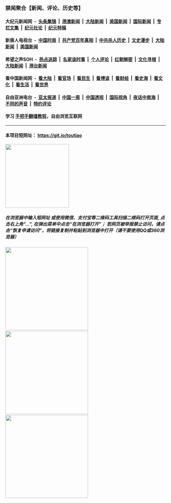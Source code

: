 ### 禁闻聚合【新闻、评论、历史等】

#### 大纪元新闻网 &nbsp;-&nbsp; [头条集锦](indexes/E头条集锦.md?t=02131644) &nbsp;|&nbsp; [港澳新闻](indexes/E港澳新闻.md?t=02131644)  &nbsp;|&nbsp; [大陆新闻](indexes/E大陆新闻.md?t=02131644) &nbsp;|&nbsp; [美国新闻](indexes/E美国新闻.md?t=02131644) &nbsp;|&nbsp; [国际新闻](indexes/E国际新闻.md?t=02131644) &nbsp;|&nbsp; [专栏文集](indexes/E专栏文集.md?t=02131644) &nbsp;|&nbsp; [纪元社论](indexes/E纪元社论.md?t=02131644) &nbsp;|&nbsp; [纪元特稿](indexes/E纪元特稿.md?t=02131644) 

#### 新唐人电视台 &nbsp;-&nbsp; [中国时局](indexes/N中国时局.md?t=02131644) &nbsp;|&nbsp; [共产党百年真相](indexes/N共产党百年真相.md?t=02131644) &nbsp;|&nbsp; [中共杀人历史](indexes/N中共杀人历史.md?t=02131644) &nbsp;|&nbsp; [文史漫步](indexes/N文史漫步.md?t=02131644) &nbsp;|&nbsp; [大陆新闻](indexes/N大陆新闻.md?t=02131644) &nbsp;|&nbsp; [美国新闻](indexes/N美国新闻.md?t=02131644)

#### 希望之声SOH &nbsp;-&nbsp; [热点追踪](indexes/H热点追踪.md?t=02131644) &nbsp;|&nbsp; [名家谈时事](indexes/H名家谈时事.md?t=02131644) &nbsp;|&nbsp; [个人评论](indexes/H个人评论.md?t=02131644)  &nbsp;|&nbsp; [红朝解密](indexes/H红朝解密.md?t=02131644) &nbsp;|&nbsp; [文化寻根](indexes/H文化寻根.md?t=02131644) &nbsp;|&nbsp; [大陆新闻](indexes/H大陆新闻.md?t=02131644) &nbsp;|&nbsp; [港台新闻](indexes/H港台新闻.md?t=02131644)

#### 看中国新闻网 &nbsp;-&nbsp; [看大陆](indexes/S看大陆.md?t=02131644) &nbsp;|&nbsp; [看官场](indexes/S看官场.md?t=02131644) &nbsp;|&nbsp; [看民生](indexes/S看民生.md?t=02131644)  &nbsp;|&nbsp; [看博谈](indexes/S看博谈.md?t=02131644) &nbsp;|&nbsp; [看财经](indexes/S看财经.md?t=02131644) &nbsp;|&nbsp; [看史海](indexes/S看史海.md?t=02131644) &nbsp;|&nbsp; [看文化](indexes/S看文化.md?t=02131644) &nbsp;|&nbsp; [看生活](indexes/S看生活.md?t=02131644) &nbsp;|&nbsp; [看世界](indexes/S看世界.md?t=02131644)

#### 自由亚洲电台 &nbsp;-&nbsp; [亚太报道](indexes/R亚太报道.md?t=02131644) &nbsp;|&nbsp; [中国一周](indexes/R中国一周.md?t=02131644) &nbsp;|&nbsp; [中国透视](indexes/R中国透视.md?t=02131644)  &nbsp;|&nbsp; [国际视角](indexes/R国际视角.md?t=02131644) &nbsp;|&nbsp; [夜话中南海](indexes/R夜话中南海.md?t=02131644) &nbsp;|&nbsp; [不同的声音](indexes/R不同的声音.md?t=02131644) &nbsp;|&nbsp; [特约评论](indexes/R特约评论.md?t=02131644)

#### 学习 [手把手翻墙教程](https://github.com/gfw-breaker/guides/wiki)，自由浏览互联网

----

#### 本项目短网址： https://git.io/toutiao
<img src="https://raw.githubusercontent.com/gfw-breaker/banned-news/master/scripts/img/qr.png" width="200px"/>  

##### 在浏览器中输入短网址 或使用微信、支付宝等二维码工具扫描二维码打开页面, 点击右上角"...", 在弹出菜单中点击“在浏览器打开”； 若网页被举报禁止访问，请点击“恢复申请访问”，将链接复制并粘贴到浏览器中打开（请不要使用QQ或360浏览器）

<img src="https://raw.githubusercontent.com/gfw-breaker/banned-news/master/scripts/img/1.png" width="260px"/> &nbsp; <img src="https://raw.githubusercontent.com/gfw-breaker/banned-news/master/scripts/img/2.png" width="260px"/> &nbsp; <img src="https://raw.githubusercontent.com/gfw-breaker/banned-news/master/scripts/img/3.png" width="260px"/>
